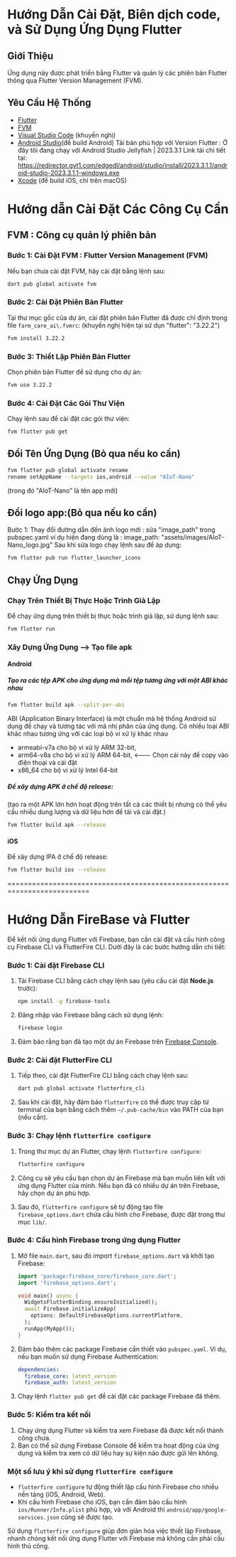# Hướng Dẫn Cài Đặt, Biên dịch code, và Sử Dụng Ứng Dụng Flutter

## Giới Thiệu

Ứng dụng này được phát triển bằng Flutter và quản lý các phiên bản Flutter thông qua Flutter Version Management (FVM).

## Yêu Cầu Hệ Thống

- [Flutter](https://flutter.dev/docs/get-started/install)
- [FVM](https://fvm.app/documentation/getting-started/installation)
- [Visual Studio Code](https://code.visualstudio.com/) (khuyến nghị)
- [Android Studio](https://developer.android.com/studio/archive)(để build Android)
  Tải bản phù hợp với Version Flutter : Ở đây tôi đang chạy với Android Studio Jellyfish | 2023.3.1
  Link tải chi tiết tại:
  https://redirector.gvt1.com/edgedl/android/studio/install/2023.3.1.1/android-studio-2023.3.1.1-windows.exe
- [Xcode](https://developer.apple.com/xcode/) (để build iOS, chỉ trên macOS)

# Hướng dẫn Cài Đặt Các Công Cụ Cần

## FVM : Công cụ quản lý phiên bản

### Bước 1: Cài Đặt FVM : Flutter Version Management (FVM)

Nếu bạn chưa cài đặt FVM, hãy cài đặt bằng lệnh sau:

```bash
dart pub global activate fvm
```

### Bước 2: Cài Đặt Phiên Bản Flutter

Tại thư mục gốc của dự án, cài đặt phiên bản Flutter đã được chỉ định trong file `farm_care_ai\.fvmrc`: (khuyến nghị hiện tại sử dụn "flutter": "3.22.2")

```bash
fvm install 3.22.2
```

### Bước 3: Thiết Lập Phiên Bản Flutter

Chọn phiên bản Flutter để sử dụng cho dự án:

```bash
fvm use 3.22.2
```

### Bước 4: Cài Đặt Các Gói Thư Viện

Chạy lệnh sau để cài đặt các gói thư viện:

```bash
fvm flutter pub get
```

## Đổi Tên Ứng Dụng (Bỏ qua nếu ko cần)

```bash
fvm flutter pub global activate rename
rename setAppName --targets ios,android --value "AIoT-Nano"
```

(trong đó "AIoT-Nano" là tên app mới)

## Đổi logo app:(Bỏ qua nếu ko cần)

Bước 1: Thay đổi đường dẫn đến ảnh logo mới : sửa "image_path" trong pubspec.yaml
ví dụ hiện đang dùng là : image_path: "assets/images/AIoT-Nano_logo.jpg"
Sau khi sửa logo chạy lệnh sau để áp dụng:

```bash
fvm flutter pub run flutter_launcher_icons
```

## Chạy Ứng Dụng

### Chạy Trên Thiết Bị Thực Hoặc Trình Giả Lập

Để chạy ứng dụng trên thiết bị thực hoặc trình giả lập, sử dụng lệnh sau:

```bash
fvm flutter run
```

### Xây Dựng Ứng Dụng --> Tạo file apk

#### Android

##### Tạo ra các tệp APK cho ứng dụng mà mỗi tệp tương ứng với một ABI khác nhau

```bash
fvm flutter build apk --split-per-abi
```

ABI (Application Binary Interface) là một chuẩn mà hệ thống Android sử dụng để chạy và tương tác với mã nhị phân của ứng dụng.
Có nhiều loại ABI khác nhau tương ứng với các loại bộ vi xử lý khác nhau

- armeabi-v7a cho bộ vi xử lý ARM 32-bit,
- arm64-v8a cho bộ vi xử lý ARM 64-bit, <--- Chọn cái này để copy vào điện thoại và cài đặt
- x86_64 cho bộ vi xử lý Intel 64-bit

##### Để xây dựng APK ở chế độ release:

(tạo ra một APK lớn hơn hoạt động trên tất cả các thiết bị nhưng có thể yêu cầu nhiều dung lượng và dữ liệu hơn để tải và cài đặt.)

```bash
fvm flutter build apk --release
```

#### iOS

Để xây dựng IPA ở chế độ release:

```bash
fvm flutter build ios --release
```

==========================================================================

# Hướng Dẫn FireBase và Flutter

Để kết nối ứng dụng Flutter với Firebase, bạn cần cài đặt và cấu hình công cụ Firebase CLI và FlutterFire CLI.
Dưới đây là các bước hướng dẫn chi tiết:

### Bước 1: Cài đặt Firebase CLI

1. Tải Firebase CLI bằng cách chạy lệnh sau (yêu cầu cài đặt **Node.js** trước):

   ```bash
   npm install -g firebase-tools
   ```

2. Đăng nhập vào Firebase bằng cách sử dụng lệnh:

   ```bash
   firebase login
   ```

3. Đảm bảo rằng bạn đã tạo một dự án Firebase trên [Firebase Console](https://console.firebase.google.com/).

### Bước 2: Cài đặt FlutterFire CLI

1. Tiếp theo, cài đặt FlutterFire CLI bằng cách chạy lệnh sau:

   ```bash
   dart pub global activate flutterfire_cli
   ```

2. Sau khi cài đặt, hãy đảm bảo `flutterfire` có thể được truy cập từ terminal của bạn bằng cách thêm `~/.pub-cache/bin` vào PATH của bạn (nếu cần).

### Bước 3: Chạy lệnh `flutterfire configure`

1. Trong thư mục dự án Flutter, chạy lệnh `flutterfire configure`:

   ```bash
   flutterfire configure
   ```

2. Công cụ sẽ yêu cầu bạn chọn dự án Firebase mà bạn muốn liên kết với ứng dụng Flutter của mình. Nếu bạn đã có nhiều dự án trên Firebase, hãy chọn dự án phù hợp.

3. Sau đó, `flutterfire configure` sẽ tự động tạo file `firebase_options.dart` chứa cấu hình cho Firebase, được đặt trong thư mục `lib/`.

### Bước 4: Cấu hình Firebase trong ứng dụng Flutter

1. Mở file `main.dart`, sau đó import `firebase_options.dart` và khởi tạo Firebase:

   ```dart
   import 'package:firebase_core/firebase_core.dart';
   import 'firebase_options.dart';

   void main() async {
     WidgetsFlutterBinding.ensureInitialized();
     await Firebase.initializeApp(
       options: DefaultFirebaseOptions.currentPlatform,
     );
     runApp(MyApp());
   }
   ```

2. Đảm bảo thêm các package Firebase cần thiết vào `pubspec.yaml`. Ví dụ, nếu bạn muốn sử dụng Firebase Authentication:

   ```yaml
   dependencies:
     firebase_core: latest_version
     firebase_auth: latest_version
   ```

3. Chạy lệnh `flutter pub get` để cài đặt các package Firebase đã thêm.

### Bước 5: Kiểm tra kết nối

1. Chạy ứng dụng Flutter và kiểm tra xem Firebase đã được kết nối thành công chưa.
2. Bạn có thể sử dụng Firebase Console để kiểm tra hoạt động của ứng dụng và kiểm tra xem có dữ liệu hay sự kiện nào được gửi lên không.

### Một số lưu ý khi sử dụng `flutterfire configure`

- `flutterfire configure` tự động thiết lập cấu hình Firebase cho nhiều nền tảng (iOS, Android, Web).
- Khi cấu hình Firebase cho iOS, bạn cần đảm bảo cấu hình `ios/Runner/Info.plist` phù hợp, và với Android thì `android/app/google-services.json` cũng sẽ được tạo.

Sử dụng `flutterfire configure` giúp đơn giản hóa việc thiết lập Firebase, nhanh chóng kết nối ứng dụng Flutter với Firebase mà không cần phải cấu hình thủ công.
